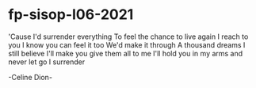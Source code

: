 # fp-sisop-I06-2021

'Cause I'd surrender everything
To feel the chance to live again
I reach to you
I know you can feel it too
We'd make it through
A thousand dreams I still believe
I'll make you give them all to me
I'll hold you in my arms and never let go
I surrender


-Celine Dion-
